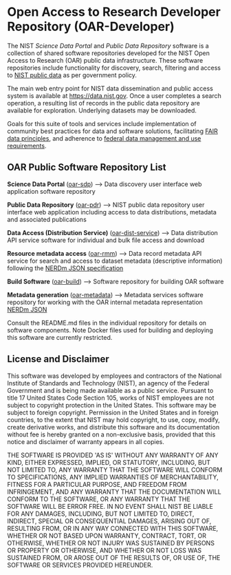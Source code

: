 # Open Access to Research Developer Repository (OAR-Developer)

The NIST _Science Data Portal_ and _Public Data Repository_ software is a collection of shared software repositories developed for the NIST Open Access to Research (OAR) public data infrastructure.   These software repositories include functionality for discovery, search,  filtering and access to [NIST public data](https://www.nist.gov/open) as per government policy.  

The main web entry point for NIST data dissemination and public access system is available at https://data.nist.gov.    Once a user completes a search operation,   a resulting list of records in the public data repository are available for exploration.   Underlying datasets may be downloaded.    

Goals for this suite of tools and services include implementation of community best practices for data and software solutions, facilitating [FAIR data principles](https://go-fair.org), and adherence to [federal data management and use requirements](https://resources.data.gov/).

## OAR Public Software Repository List 

**Science Data Portal** ([oar-sdp](https://github.com/usnistgov/oar-sdp))  --> Data discovery user interface web application software repository

**Public Data Repository** ([oar-pdr](https://github.com/usnistgov/oar-pdr))  --> NIST public data repository user interface web application including access to data distributions,   metadata and associated publications 

**Data Access (Distribution Service)** ([oar-dist-service](https://github.com/usnistgov/oar-dist-service)) --> Data distribution API service software for individual and bulk file access and download

**Resource metadata access** ([oar-rmm](https://github.com/usnistgov/oar-rmm)) --> Data record metadata API service for search and access to dataset metadata (descriptive information) following the [NERDm JSON specification](https://data.nist.gov/od/dm/nerdm/)

**Build Software** ([oar-build](https://github.com/usnistgov/oar-build)) --> Software repository for building OAR software

**Metadata generation** ([oar-metadata](https://github.com/usnistgov/oar-metadata)) --> Metadata services software repository for working with the OAR internal metadata representation [NERDm JSON](https://data.nist.gov/od/dm/nerdm/)

Consult the README.md files in the individual repository for details on software components.    Note Docker files used for building and deploying this software are currently restricted.   

## License and Disclaimer
This software was developed by employees and contractors of the National Institute of Standards and Technology (NIST), an agency of the Federal Government and is being made available as a public service. Pursuant to title 17 United States Code Section 105, works of NIST employees are not subject to copyright protection in the United States. This software may be subject to foreign copyright. Permission in the United States and in foreign countries, to the extent that NIST may hold copyright, to use, copy, modify, create derivative works, and distribute this software and its documentation without fee is hereby granted on a non-exclusive basis, provided that this notice and disclaimer of warranty appears in all copies.

THE SOFTWARE IS PROVIDED 'AS IS' WITHOUT ANY WARRANTY OF ANY KIND, EITHER EXPRESSED, IMPLIED, OR STATUTORY, INCLUDING, BUT NOT LIMITED TO, ANY WARRANTY THAT THE SOFTWARE WILL CONFORM TO SPECIFICATIONS, ANY IMPLIED WARRANTIES OF MERCHANTABILITY, FITNESS FOR A PARTICULAR PURPOSE, AND FREEDOM FROM INFRINGEMENT, AND ANY WARRANTY THAT THE DOCUMENTATION WILL CONFORM TO THE SOFTWARE, OR ANY WARRANTY THAT THE SOFTWARE WILL BE ERROR FREE. IN NO EVENT SHALL NIST BE LIABLE FOR ANY DAMAGES, INCLUDING, BUT NOT LIMITED TO, DIRECT, INDIRECT, SPECIAL OR CONSEQUENTIAL DAMAGES, ARISING OUT OF, RESULTING FROM, OR IN ANY WAY CONNECTED WITH THIS SOFTWARE, WHETHER OR NOT BASED UPON WARRANTY, CONTRACT, TORT, OR OTHERWISE, WHETHER OR NOT INJURY WAS SUSTAINED BY PERSONS OR PROPERTY OR OTHERWISE, AND WHETHER OR NOT LOSS WAS SUSTAINED FROM, OR AROSE OUT OF THE RESULTS OF, OR USE OF, THE SOFTWARE OR SERVICES PROVIDED HEREUNDER.
